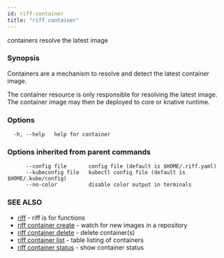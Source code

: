 ```yaml
---
id: riff-container
title: "riff container"
---
```

containers resolve the latest image

### Synopsis

Containers are a mechanism to resolve and detect the latest container image.

The container resource is only responsible for resolving the latest image. The
container image may then be deployed to core or knative runtime.

### Options

```
  -h, --help   help for container
```

### Options inherited from parent commands

```
      --config file       config file (default is $HOME/.riff.yaml)
      --kubeconfig file   kubectl config file (default is $HOME/.kube/config)
      --no-color          disable color output in terminals
```

### SEE ALSO

* [riff](riff.md)	 - riff is for functions
* [riff container create](riff_container_create.md)	 - watch for new images in a repository
* [riff container delete](riff_container_delete.md)	 - delete container(s)
* [riff container list](riff_container_list.md)	 - table listing of containers
* [riff container status](riff_container_status.md)	 - show container status

